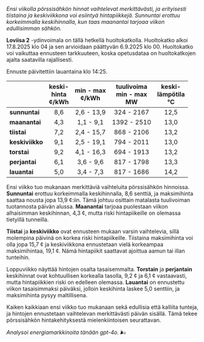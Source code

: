 *Ensi viikolla pörssisähkön hinnat vaihtelevat merkittävästi, ja erityisesti tiistaina ja keskiviikkona voi esiintyä hintapiikkejä. Sunnuntai erottuu korkeimmalla keskihinnalla, kun taas maanantai tarjoaa viikon edullisimman sähkön.*

**Loviisa 2** -ydinvoimala on tällä hetkellä huoltokatkolla. Huoltokatko alkoi 17.8.2025 klo 04 ja sen arvioidaan päättyvän 6.9.2025 klo 00. Huoltokatko voi vaikuttaa ennusteen tarkkuuteen, koska opetusdataa on huoltokatkojen ajalta saatavilla rajallisesti.

Ennuste päivitettiin lauantaina klo 14:25.

|            | keski-<br>hinta<br>¢/kWh | min - max<br>¢/kWh | tuulivoima<br>min - max<br>MW | keski-<br>lämpötila<br>°C |
|:-----------|:----------------:|:----------------:|:-------------:|:-------------:|
| **sunnuntai** | 8,6 | 2,6 - 13,9 | 324 - 2167 | 12,5 |
| **maanantai** | 4,3 | 1,1 - 9,1 | 1392 - 2510 | 13,0 |
| **tiistai** | 7,2 | 2,4 - 15,7 | 868 - 2106 | 13,2 |
| **keskiviikko** | 9,1 | 2,5 - 19,1 | 794 - 2011 | 13,0 |
| **torstai** | 9,2 | 4,1 - 16,3 | 694 - 1913 | 13,2 |
| **perjantai** | 6,1 | 3,6 - 9,6 | 817 - 1798 | 13,3 |
| **lauantai** | 5,0 | 3,4 - 7,3 | 817 - 1686 | 14,2 |

Ensi viikko tuo mukanaan merkittäviä vaihteluita pörssisähkön hinnoissa. **Sunnuntai** erottuu korkeimmalla keskihinnalla, 8,6 senttiä, ja maksimihinta saattaa nousta jopa 13,9 ¢:iin. Tämä johtuu osittain matalasta tuulivoiman tuotannosta päivän alussa. **Maanantai** tarjoaa puolestaan viikon alhaisimman keskihinnan, 4,3 ¢, mutta riski hintapiikeille on olemassa tietyillä tunneilla.

**Tiistai** ja **keskiviikko** ovat ennusteen mukaan varsin vaihtelevia, sillä molempina päivinä on korkea riski hintapiikeille. Tiistaina maksimihinta voi olla jopa 15,7 ¢ ja keskiviikkona ennustetaan vielä korkeampaa maksimihintaa, 19,1 ¢. Nämä hintapiikit saattavat ajoittua aamun tai illan tunteihin.

Loppuviikko näyttää hintojen osalta tasaisemmalta. **Torstain** ja **perjantain** keskihinnat ovat kohtuullisen korkealla tasolla, 9,2 ¢ ja 6,1 ¢ vastaavasti, mutta hintapiikkien riski on edelleen olemassa. **Lauantai** on ennustettu viikon tasaisimmaksi päiväksi, jolloin keskihinta laskee 5,0 senttiin, ja maksimihinta pysyy maltillisena.

Kaiken kaikkiaan ensi viikko tuo mukanaan sekä edullisia että kalliita tunteja, ja hintojen ennustetaan vaihtelevan merkittävästi päivän sisällä. Tämä tekee pörssisähkön hintakehityksestä mielenkiintoisen seurattavan.

*Analysoi energiamarkkinoita tänään gpt-4o.* 🌬️
